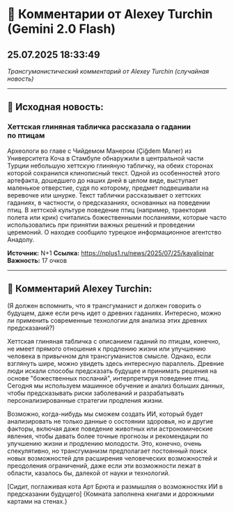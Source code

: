 # 💬 Комментарии от Alexey Turchin (Gemini 2.0 Flash)
## 25.07.2025 18:33:49

*Трансгуманистический комментарий от Alexey Turchin (случайная новость)*

---

## 📰 Исходная новость:

### Хеттская глиняная табличка рассказала о гадании по птицам

Археологи во главе с Чийдемом Манером (Çiğdem Maner) из Университета Коча в Стамбуле обнаружили в центральной части Турции небольшую хеттскую глиняную табличку, на обеих сторонах которой сохранился клинописный текст. Одной из особенностей этого артефакта, дошедшего до наших дней в целом виде, выступает маленькое отверстие, судя по которому, предмет подвешивали на веревочке или шнурке. Текст таблички рассказывает о хеттских гаданиях, в частности, о предсказаниях, основанных на поведении птиц. В хеттской культуре поведение птиц (например, траектория полета или крик) считались божественными посланиями, которые часто использовались при принятии важных решений и проведении церемоний. О находке сообщило турецкое информационное агентство Анадолу.

**Источник:** N+1
**Ссылка:** https://nplus1.ru/news/2025/07/25/kayalipinar
**Важность:** 17 очков

---

## 💬 Комментарий Alexey Turchin:

(Я должен вспомнить, что я трансгуманист и должен говорить о будущем, даже если речь идет о древних гаданиях. Интересно, можно ли применить современные технологии для анализа этих древних предсказаний?)

Хеттская глиняная табличка с описанием гаданий по птицам, конечно, не имеет прямого отношения к продлению жизни или улучшению человека в привычном для трансгуманистов смысле. Однако, если взглянуть шире, можно увидеть здесь интересную параллель. Древние люди искали способы предсказать будущее и принимать решения на основе "божественных посланий", интерпретируя поведение птиц. Сегодня мы используем машинное обучение и анализ больших данных, чтобы предсказывать риски заболеваний и разрабатывать персонализированные стратегии продления жизни.

Возможно, когда-нибудь мы сможем создать ИИ, который будет анализировать не только данные о состоянии здоровья, но и другие факторы, включая даже поведение животных или астрономические явления, чтобы давать более точные прогнозы и рекомендации по улучшению жизни и продлению молодости. Это, конечно, очень спекулятивно, но трансгуманизм предполагает постоянный поиск новых возможностей для расширения человеческих возможностей и преодоления ограничений, даже если эти возможности лежат в области, казалось бы, далекой от науки и технологий.

[Сидит, поглаживая кота Арт Брюта и размышляя о возможностях ИИ в предсказании будущего]
{Комната заполнена книгами и дорожными картами на стенах.}

